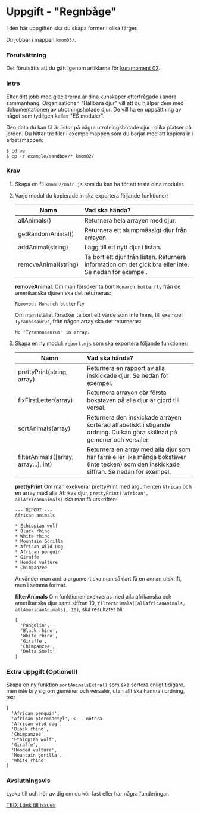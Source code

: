 # Uppgift - "Regnbåge"

I den här uppgiften ska du skapa former i olika färger.

Du jobbar i mappen `kmom03/`.



### Förutsättning

Det förutsätts att du gått igenom artiklarna för [kursmoment 02](../../articles/kmom02).



### Intro

Efter ditt jobb med glaciärerna är dina kunskaper efterfrågade i andra sammanhang. Organisationen "Hållbara djur" vill att du hjälper dem med dokumentationen av utrotningshotade djur. De vill ha en uppsättning av något som tydligen kallas "ES moduler".

Den data du kan få är listor på några utrotningshotade djur i olika platser på jorden. Du hittar tre filer i exempelmappen som du börjar med att kopiera in i arbetsmappen:

```console
$ cd me
$ cp -r example/sandbox/* kmom02/
```



### Krav

1. Skapa en fil `kmom02/main.js` som du kan ha för att testa dina moduler.
1. Varje modul du kopierade in ska exportera följande funktioner:

    | Namn        |  Vad ska hända?  |
    | ------------- | :-----|
    | allAnimals()      | Returnera hela arrayen med djur. |
    | getRandomAnimal()   |   Returnera ett slumpmässigt djur från arrayen. |
    | addAnimal(string)  | Lägg till ett nytt djur i listan. |
    | removeAnimal(string) | Ta bort ett djur från listan. Returnera information om det gick bra eller inte. Se nedan för exempel. |

    **removeAnimal**: Om man försöker ta bort `Monarch butterfly` från de amerikanska djuren ska det returneras:
    ```console
    Removed: Monarch butterfly
    ```
    Om man istället försöker ta bort ett värde som inte finns, till exempel `Tyrannosaurus`, från någon array ska det returneras:
    ```console
    No "Tyrannosaurus" in array.
    ```

1. Skapa en ny modul: `report.mjs` som ska exportera följande funktioner:

    | Namn        | Vad ska hända?  |
    | ------------- |:-----|
    | prettyPrint(string, array) |  Returnera en rapport av alla inskickade djur. Se nedan för exempel. |
    | fixFirstLetter(array)   |   Returnera arrayen där första bokstaven på alla djur är gjord till versal. |
    | sortAnimals(array) | Returnera den inskickade arrayen sorterad alfabetiskt i stigande ordning. Du kan göra skillnad på gemener och versaler. |
    | filterAnimals([array, array...], int) | Returnera en array med alla djur som har färre eller lika många bokstäver (inte tecken) som den inskickade siffran. Se nedan för exempel. |


    **prettyPrint** Om man exekverar prettyPrint med argumenten `African` och en array med alla Afrikas djur, `prettyPrint('African', allAfricanAnimals)` ska man få utskriften:

    ```console
    --- REPORT ---
    African animals

    * Ethiopian wolf
    * Black rhino
    * White rhino
    * Mountain Gorilla
    * African Wild Dog
    * African penguin
    * Giraffe
    * Hooded vulture
    * Chimpanzee
    ```

    Använder man andra argument ska man såklart få en annan utskrift, men i samma format.

    **filterAnimals** Om funktionen exekveras med alla afrikanska och amerikanska djur samt siffran 10, `filterAnimals([allAfricanAnimals, allAmericanAnimals], 10)`, ska resultatet bli:

    ```console
    [
      'Pangolin',
      'Black rhino',
      'White rhino',
      'Giraffe',
      'Chimpanzee',
      'Delta Smelt'
    ]
    ```



### Extra uppgift (Optionell)

Skapa en ny funktion `sortAnimalsExtra()` som ska sortera enligt tidigare, men inte bry sig om gemener och versaler, utan allt ska hamna i ordning, tex:

```console
[
  'African penguin',
  'african pterodactyl', <--- notera
  'African wild dog',
  'Black rhino',
  'Chimpanzee',
  'Ethiopian wolf',
  'Giraffe',
  'Hooded vulture',
  'Mountain gorilla',
  'White rhino'
]
```



### Avslutningsvis

Lycka till och hör av dig om du kör fast eller har några funderingar.

[TBD: Länk till issues](#)
